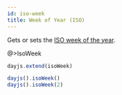 ```yaml
---
id: iso-week
title: Week of Year (ISO)
---
```


Gets or sets the [ISO week of the year](https://en.wikipedia.org/wiki/ISO_week_date).

@>IsoWeek

```javascript
dayjs.extend(isoWeek)

dayjs().isoWeek()
dayjs().isoWeek(2)
```
